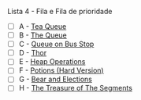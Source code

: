 Lista 4 - Fila e Fila de prioridade

- [ ] A - [Tea Queue](https://vjudge.net/problem/CodeForces-920B)
- [ ] B - [The Queue](https://vjudge.net/problem/CodeForces-767B)
- [ ] C - [Queue on Bus Stop](https://vjudge.net/problem/CodeForces-435A)
- [ ] D - [Thor](https://vjudge.net/problem/CodeForces-704A)
- [ ] E - [Heap Operations](https://vjudge.net/problem/CodeForces-681C)
- [ ] F - [Potions (Hard Version)](https://vjudge.net/problem/CodeForces-1526C2)
- [ ] G - [Bear and Elections](https://vjudge.net/problem/CodeForces-574A)
- [ ] H - [The Treasure of The Segments](https://vjudge.net/problem/CodeForces-1462F)
